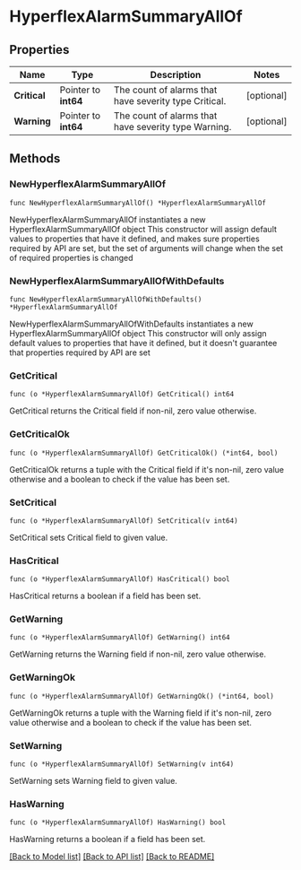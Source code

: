 # HyperflexAlarmSummaryAllOf

## Properties

Name | Type | Description | Notes
------------ | ------------- | ------------- | -------------
**Critical** | Pointer to **int64** | The count of alarms that have severity type Critical. | [optional] 
**Warning** | Pointer to **int64** | The count of alarms that have severity type Warning. | [optional] 

## Methods

### NewHyperflexAlarmSummaryAllOf

`func NewHyperflexAlarmSummaryAllOf() *HyperflexAlarmSummaryAllOf`

NewHyperflexAlarmSummaryAllOf instantiates a new HyperflexAlarmSummaryAllOf object
This constructor will assign default values to properties that have it defined,
and makes sure properties required by API are set, but the set of arguments
will change when the set of required properties is changed

### NewHyperflexAlarmSummaryAllOfWithDefaults

`func NewHyperflexAlarmSummaryAllOfWithDefaults() *HyperflexAlarmSummaryAllOf`

NewHyperflexAlarmSummaryAllOfWithDefaults instantiates a new HyperflexAlarmSummaryAllOf object
This constructor will only assign default values to properties that have it defined,
but it doesn't guarantee that properties required by API are set

### GetCritical

`func (o *HyperflexAlarmSummaryAllOf) GetCritical() int64`

GetCritical returns the Critical field if non-nil, zero value otherwise.

### GetCriticalOk

`func (o *HyperflexAlarmSummaryAllOf) GetCriticalOk() (*int64, bool)`

GetCriticalOk returns a tuple with the Critical field if it's non-nil, zero value otherwise
and a boolean to check if the value has been set.

### SetCritical

`func (o *HyperflexAlarmSummaryAllOf) SetCritical(v int64)`

SetCritical sets Critical field to given value.

### HasCritical

`func (o *HyperflexAlarmSummaryAllOf) HasCritical() bool`

HasCritical returns a boolean if a field has been set.

### GetWarning

`func (o *HyperflexAlarmSummaryAllOf) GetWarning() int64`

GetWarning returns the Warning field if non-nil, zero value otherwise.

### GetWarningOk

`func (o *HyperflexAlarmSummaryAllOf) GetWarningOk() (*int64, bool)`

GetWarningOk returns a tuple with the Warning field if it's non-nil, zero value otherwise
and a boolean to check if the value has been set.

### SetWarning

`func (o *HyperflexAlarmSummaryAllOf) SetWarning(v int64)`

SetWarning sets Warning field to given value.

### HasWarning

`func (o *HyperflexAlarmSummaryAllOf) HasWarning() bool`

HasWarning returns a boolean if a field has been set.


[[Back to Model list]](../README.md#documentation-for-models) [[Back to API list]](../README.md#documentation-for-api-endpoints) [[Back to README]](../README.md)


